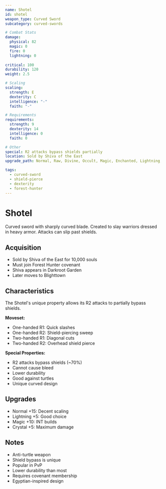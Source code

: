 ```yaml
---
name: Shotel
id: shotel
weapon_type: Curved Sword
subcategory: curved-swords

# Combat Stats
damage:
  physical: 82
  magic: 0
  fire: 0
  lightning: 0
  
critical: 100
durability: 120
weight: 2.5

# Scaling
scaling:
  strength: E
  dexterity: C
  intelligence: "-"
  faith: "-"

# Requirements
requirements:
  strength: 9
  dexterity: 14
  intelligence: 0
  faith: 0

# Other
special: R2 attacks bypass shields partially
location: Sold by Shiva of the East
upgrade_path: Normal, Raw, Divine, Occult, Magic, Enchanted, Lightning, Crystal, Fire, Chaos

tags:
  - curved-sword
  - shield-pierce
  - dexterity
  - forest-hunter
---
```


# Shotel

Curved sword with sharply curved blade. Created to slay warriors dressed in heavy armor. Attacks can slip past shields.

## Acquisition
- Sold by Shiva of the East for 10,000 souls
- Must join Forest Hunter covenant
- Shiva appears in Darkroot Garden
- Later moves to Blighttown

## Characteristics
The Shotel's unique property allows its R2 attacks to partially bypass shields.

**Moveset:**
- One-handed R1: Quick slashes
- One-handed R2: Shield-piercing sweep
- Two-handed R1: Diagonal cuts
- Two-handed R2: Overhead shield pierce

**Special Properties:**
- R2 attacks bypass shields (~70%)
- Cannot cause bleed
- Lower durability
- Good against turtles
- Unique curved design

## Upgrades
- Normal +15: Decent scaling
- Lightning +5: Good choice
- Magic +10: INT builds
- Crystal +5: Maximum damage

## Notes
- Anti-turtle weapon
- Shield bypass is unique
- Popular in PvP
- Lower durability than most
- Requires covenant membership
- Egyptian-inspired design